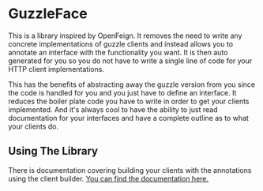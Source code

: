 # GuzzleFace

This is a library inspired by OpenFeign. It removes the need to write any concrete
implementations of guzzle clients and instead allows you to annotate an interface
with the functionality you want. It is then auto generated for you so you do not have
to write a single line of code for your HTTP client implementations.

This has the benefits of abstracting away the guzzle version from you since the code
is handled for you and you just have to define an interface. It reduces the boiler 
plate code you have to write in order to get your clients implemented. And it's always
cool to have the ability to just read documentation for your interfaces and have a 
complete outline as to what your clients do.

## Using The Library

There is documentation covering building your clients with the annotations using the
client builder. [You can find the documentation here.](./docs/GuzzleFace/index.md)